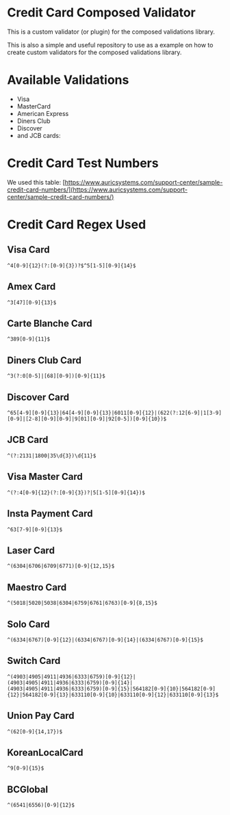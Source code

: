 # Credit Card Composed Validator

This is a custom validator (or plugin) for the composed validations library.

This is also a simple and useful repository to use as a example on how to create custom validators for the composed validations library.


# Available Validations

* Visa
* MasterCard
* American Express
* Diners Club
* Discover
* and JCB cards:

# Credit Card Test Numbers
We used this table: [https://www.auricsystems.com/support-center/sample-credit-card-numbers/](https://www.auricsystems.com/support-center/sample-credit-card-numbers/)


# Credit Card Regex Used

## Visa Card

```^4[0-9]{12}(?:[0-9]{3})?$^5[1-5][0-9]{14}$```

## Amex Card
```^3[47][0-9]{13}$```

## Carte Blanche Card
```^389[0-9]{11}$```

## Diners Club Card
```^3(?:0[0-5]|[68][0-9])[0-9]{11}$```

## Discover Card
```^65[4-9][0-9]{13}|64[4-9][0-9]{13}|6011[0-9]{12}|(622(?:12[6-9]|1[3-9][0-9]|[2-8][0-9][0-9]|9[01][0-9]|92[0-5])[0-9]{10})$```

## JCB Card
```^(?:2131|1800|35\d{3})\d{11}$```

## Visa Master Card
```^(?:4[0-9]{12}(?:[0-9]{3})?|5[1-5][0-9]{14})$```

## Insta Payment Card
```^63[7-9][0-9]{13}$```

## Laser Card
```^(6304|6706|6709|6771)[0-9]{12,15}$```

## Maestro Card
```^(5018|5020|5038|6304|6759|6761|6763)[0-9]{8,15}$```

## Solo Card
```^(6334|6767)[0-9]{12}|(6334|6767)[0-9]{14}|(6334|6767)[0-9]{15}$```

## Switch Card
```^(4903|4905|4911|4936|6333|6759)[0-9]{12}|(4903|4905|4911|4936|6333|6759)[0-9]{14}|(4903|4905|4911|4936|6333|6759)[0-9]{15}|564182[0-9]{10}|564182[0-9]{12}|564182[0-9]{13}|633110[0-9]{10}|633110[0-9]{12}|633110[0-9]{13}$```

## Union Pay Card
```^(62[0-9]{14,17})$```

## KoreanLocalCard
```^9[0-9]{15}$```

## BCGlobal
```^(6541|6556)[0-9]{12}$```
